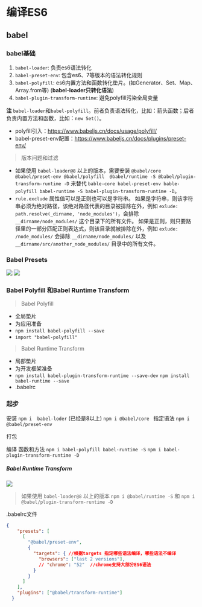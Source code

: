 # 编译ES6
## babel
### babel基础
1. `babel-loader`: 负责es6语法转化
2. `babel-preset-env`: 包含es6、7等版本的语法转化规则
3. `babel-polyfill`: es6内置方法和函数转化垫片。(如Generator、Set、Map、Array.from等) (**babel-loader只转化语法**)
4. `babel-plugin-transform-runtime`: 避免polyfill污染全局变量

**注** `babel-loader`和`babel-polyfill`。前者负责语法转化，比如：箭头函数；后者负责内置方法和函数，比如：`new Set()`。

* polyfill引入：https://www.babeljs.cn/docs/usage/polyfill/
* babel-preset-env配置：https://www.babeljs.cn/docs/plugins/preset-env/

>版本问题和过滤
- 如果使用 `babel-loader@8` 以上的版本，需要安装 `@babel/core @babel/preset-env @babel/polyfill  @babel/runtime -S @babel/plugin-transform-runtime -D` 来替代 `bable-core babel-preset-env bable-polyfill babel-runtime -S babel-plugin-transform-runtime -D`。
- `rule.exclude` 属性值可以是正则也可以是字符串。
如果是字符串，则该字符串必须为绝对路径，该绝对路径代表的目录被排除在外，例如 `exlude: path.resolve(_dirname, 'node_modules')`，会排除 `__dirname/node_modules/` 这个目录下的所有文件。
如果是正则，则只要路径里的一部分匹配正则表达式，则该目录就被排除在外，例如 `exlude: /node_modules/` 会排除 `__dirname/node_modules/` 以及 `__dirname/src/another_node_modules/` 目录中的所有文件。

### Babel Presets 
![](https://images.weserv.nl/?url=https://upload-images.jianshu.io/upload_images/9249356-069fdf6d469f916c.png?imageMogr2/auto-orient/strip%7CimageView2/2/w/1240)
![](https://images.weserv.nl/?url=https://upload-images.jianshu.io/upload_images/9249356-51e46a5b15d27104.png?imageMogr2/auto-orient/strip%7CimageView2/2/w/1240)

### Babel Polyfill 和Babel Runtime Transform

>Babel Polyfill
- 全局垫片
- 为应用准备
- `npm install babel-polyfill --save`
- `import "babel-polyfill"`

>Babel Runtime Transform
- 局部垫片
- 为开发框架准备
- `npm install babel-plugin-transform-runtime --save-dev`
  `npm install babel-runtime --save`
- .babelrc


### 起步

安装  `npm i  babel-loder` (已经是8以上) `npm i @babel/core `
指定语法 `npm i @babel/preset-env`

打包

编译 函数和方法
`npm i babel-polyfill babel-runtime -S`
`npm i babel-plugin-transform-runtime -D `


##### Babel Runtime Transform
![](https://images.weserv.nl/?url=https://upload-images.jianshu.io/upload_images/9249356-f3b6c297d4cee084.png?imageMogr2/auto-orient/strip%7CimageView2/2/w/1240)
>如果使用 `babel-loader@8` 以上的版本
`npm i @babel/runtime -S` 和 `npm i @babel/plugin-transform-runtime -D`

.babelrc文件
```json
{
    "presets": [
      [
        "@babel/preset-env",
        {
          "targets": { //根据targets 指定哪些语法编译，哪些语法不编译
            "browsers": ["last 2 versions"],
            // "chrome": "52"  //chrome支持大部分ES6语法
          }
        }
      ]
    ],
    "plugins": ["@babel/transform-runtime"]
  }
  
```